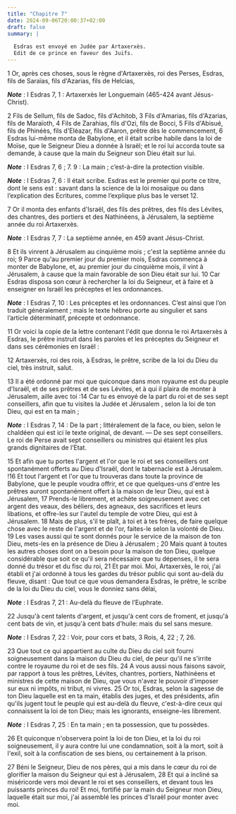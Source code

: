 ```yaml
---
title: "Chapitre 7"
date: 2024-09-06T20:00:37+02:00
draft: false
summary: |
  
  Esdras est envoyé en Judée par Artaxerxès.
  Edit de ce prince en faveur des Juifs.
---
```



1 Or, après ces choses, sous le règne d'Artaxerxès, roi des Perses, Esdras, fils de Saraïas, fils d'Azarias, fils de Helcias,

***Note*** :  I Esdras 7, 1 : Artaxerxès Ier Longuemain (465-424 avant Jésus-Christ).

2 Fils de Sellum, fils de Sadoc, fils d'Achitob, 3 Fils d'Amarias, fils d'Azarias, fils de Maraïoth, 4 Fils de Zarahias, fils d'Ozi, fils de Bocci, 5 Fils d'Abisué, fils de Phinéès, fils d'Eléazar, fils d'Aaron, prêtre dès le commencement, 6 Esdras lui-même monta de Babylone, et il était scribe habile dans la loi de Moïse, que le Seigneur Dieu a donnée à Israël; et le roi lui accorda toute sa demande, à cause que la main du Seigneur son Dieu était sur lui.

***Note*** :  I Esdras 7, 6 ; 7. 9 : La main ; c’est-à-dire la protection visible.

***Note*** :  I Esdras 7, 6 : Il était scribe. Esdras est le premier qui porte ce titre, dont le sens est : savant dans la science de la loi mosaïque ou dans l’explication des Ecritures, comme l’explique plus bas le verset 12.

7 Or il monta des enfants d'Israël, des fils des prêtres, des fils des Lévites, des chantres, des portiers et des Nathinéens, à Jérusalem, la septième année du roi Artaxerxès.

***Note*** :  I Esdras 7, 7 : La septième année, en 459 avant Jésus-Christ.

8 Et ils vinrent à Jérusalem au cinquième mois ; c'est la septième année du roi; 9 Parce qu'au premier jour du premier mois, Esdras commença à monter de Babylone, et, au premier jour du cinquième mois, il vint à Jérusalem, à cause que la main favorable de son Dieu était sur lui. 10 Car Esdras disposa son cœur à rechercher la loi du Seigneur, et à faire et à enseigner en Israël les préceptes et les ordonnances.

***Note*** :  I Esdras 7, 10 : Les préceptes et les ordonnances. C’est ainsi que l’on traduit généralement ; mais le texte hébreu porte au singulier et sans l’article déterminatif, précepte et ordonnance.


11 Or voici la copie de la lettre contenant l'édit que donna le roi Artaxerxès à Esdras, le prêtre instruit dans les paroles et les préceptes du Seigneur et dans ses cérémonies en Israël :


12 Artaxerxès, roi des rois, à Esdras, le prêtre, scribe de la loi du Dieu du ciel, très instruit, salut.


13 Il a été ordonné par moi que quiconque dans mon royaume est du peuple d'Israël, et de ses prêtres et de ses Lévites, et à qui il plaira de monter à Jérusalem, aille avec toi :14 Car tu es envoyé de la part du roi et de ses sept conseillers, afin que tu visites la Judée et Jérusalem , selon la loi de ton Dieu, qui est en ta main ;

***Note*** :  I Esdras 7, 14 : De la part ; littéralement de la face, ou bien, selon le chaldéen qui est ici le texte original, de devant. ― De ses sept conseillers. Le roi de Perse avait sept conseillers ou ministres qui étaient les plus grands dignitaires de l’Etat.

15 Et afin que tu portes l'argent et l'or que le roi et ses conseillers ont spontanément offerts au Dieu d'Israël, dont le tabernacle est à Jérusalem. !16 Et tout l'argent et l'or que tu trouveras dans toute la province de Babylone, que le peuple voudra offrir, et ce que quelques-uns d'entre les prêtres auront spontanément offert à la maison de leur Dieu, qui est à Jérusalem, 17 Prends-le librement, et achète soigneusement avec cet argent des veaux, des béliers, des agneaux, des sacrifices et leurs libations, et offre-les sur l'autel du temple de votre Dieu, qui est à Jérusalem. 18 Mais de plus, s'il te plaît, à toi et à tes frères, de faire quelque chose avec le reste de l'argent et de l'or, faites-le selon la volonté de Dieu. 19 Les vases aussi qui te sont donnés pour le service de la maison de ton Dieu, mets-les en la présence de Dieu à Jérusalem ; 20 Mais quant à toutes les autres choses dont on a besoin pour la maison de ton Dieu, quelque considérable que soit ce qu'il sera nécessaire que tu dépenses, il te
sera donné du trésor et du fisc du roi, 21 Et par moi. Moi, Artaxerxès, le roi, j'ai établi et j'ai ordonné à tous les gardes du trésor public qui sont au-delà du fleuve, disant : Que tout ce que vous demandera Esdras, le prêtre, le scribe de la loi du Dieu du ciel, vous le donniez sans délai,

***Note*** :  I Esdras 7, 21 : Au-delà du fleuve de l’Euphrate.

22 Jusqu'à cent talents d'argent, et jusqu'à cent cors de froment, et jusqu'à cent bats de vin, et jusqu'à cent bats d'huile: mais du sel sans mesure.

***Note*** :  I Esdras 7, 22 : Voir, pour cors et bats, 3 Rois, 4, 22 ; 7, 26.

23 Que tout ce qui appartient au culte du Dieu du ciel soit fourni soigneusement dans la maison du Dieu du ciel, de peur qu'il ne s'irrite contre le royaume du roi et de ses fils. 24 A vous aussi nous faisons savoir, par rapport à tous les prêtres, Lévites, chantres, portiers, Nathinéens et ministres de cette maison de Dieu, que vous n'avez le pouvoir d'imposer sur eux ni impôts, ni tribut, ni vivres. 25 Or toi, Esdras, selon la sagesse de ton Dieu laquelle est en ta main, établis des juges, et des présidents, afin qu'ils jugent tout le peuple qui est au-delà du fleuve, c'est-à-dire ceux qui connaissent la loi de ton Dieu; mais les ignorants, enseigne-les librement.

***Note*** :  I Esdras 7, 25 : En ta main ; en ta possession, que tu possèdes.

26 Et quiconque n'observera point la loi de ton Dieu, et la loi du roi soigneusement, il y aura contre lui une condamnation, soit à la mort, soit à l'exil, soit à la confiscation de ses biens, ou certainement à la prison.


27 Béni le Seigneur, Dieu de nos pères, qui a mis dans le cœur du roi de glorifier la maison du Seigneur qui est à Jérusalem, 28 Et qui a incliné sa miséricorde vers moi devant le roi et ses conseillers, et devant tous les puissants princes du roi! Et moi, fortifié par la main du Seigneur mon Dieu, laquelle était sur moi, j'ai assemblé les princes d'Israël pour monter avec moi.


